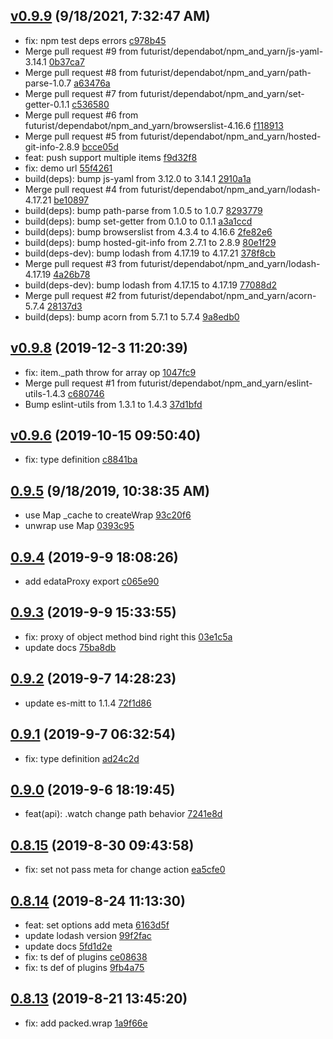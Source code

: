 <a name="v0.9.9"></a>
## [v0.9.9](https://github.com/futurist/edata/compare/v0.9.8...v0.9.9) (9/18/2021, 7:32:47 AM)

- fix: npm test deps errors  [c978b45](https://github.com/futurist/edata/commit/c978b45)
- Merge pull request #9 from futurist/dependabot/npm_and_yarn/js-yaml-3.14.1  [0b37ca7](https://github.com/futurist/edata/commit/0b37ca7)
- Merge pull request #8 from futurist/dependabot/npm_and_yarn/path-parse-1.0.7  [a63476a](https://github.com/futurist/edata/commit/a63476a)
- Merge pull request #7 from futurist/dependabot/npm_and_yarn/set-getter-0.1.1  [c536580](https://github.com/futurist/edata/commit/c536580)
- Merge pull request #6 from futurist/dependabot/npm_and_yarn/browserslist-4.16.6  [f118913](https://github.com/futurist/edata/commit/f118913)
- Merge pull request #5 from futurist/dependabot/npm_and_yarn/hosted-git-info-2.8.9  [bcce05d](https://github.com/futurist/edata/commit/bcce05d)
- feat: push support multiple items  [f9d32f8](https://github.com/futurist/edata/commit/f9d32f8)
- fix: demo url  [55f4261](https://github.com/futurist/edata/commit/55f4261)
- build(deps): bump js-yaml from 3.12.0 to 3.14.1  [2910a1a](https://github.com/futurist/edata/commit/2910a1a)
- Merge pull request #4 from futurist/dependabot/npm_and_yarn/lodash-4.17.21  [be10897](https://github.com/futurist/edata/commit/be10897)
- build(deps): bump path-parse from 1.0.5 to 1.0.7  [8293779](https://github.com/futurist/edata/commit/8293779)
- build(deps): bump set-getter from 0.1.0 to 0.1.1  [a3a1ccd](https://github.com/futurist/edata/commit/a3a1ccd)
- build(deps): bump browserslist from 4.3.4 to 4.16.6  [2fe82e6](https://github.com/futurist/edata/commit/2fe82e6)
- build(deps): bump hosted-git-info from 2.7.1 to 2.8.9  [80e1f29](https://github.com/futurist/edata/commit/80e1f29)
- build(deps-dev): bump lodash from 4.17.19 to 4.17.21  [378f8cb](https://github.com/futurist/edata/commit/378f8cb)
- Merge pull request #3 from futurist/dependabot/npm_and_yarn/lodash-4.17.19  [4a26b78](https://github.com/futurist/edata/commit/4a26b78)
- build(deps-dev): bump lodash from 4.17.15 to 4.17.19  [77088d2](https://github.com/futurist/edata/commit/77088d2)
- Merge pull request #2 from futurist/dependabot/npm_and_yarn/acorn-5.7.4  [28137d3](https://github.com/futurist/edata/commit/28137d3)
- build(deps): bump acorn from 5.7.1 to 5.7.4  [9a8edb0](https://github.com/futurist/edata/commit/9a8edb0)


<a name="v0.9.8"></a>
## [v0.9.8](https://github.com/futurist/edata/compare/v0.9.7...v0.9.8) (2019-12-3 11:20:39)

- fix: item._path throw for array op  [1047fc9](https://github.com/futurist/edata/commit/1047fc9)
- Merge pull request #1 from futurist/dependabot/npm_and_yarn/eslint-utils-1.4.3  [c680746](https://github.com/futurist/edata/commit/c680746)
- Bump eslint-utils from 1.3.1 to 1.4.3  [37d1bfd](https://github.com/futurist/edata/commit/37d1bfd)


<a name="v0.9.6"></a>
## [v0.9.6](https://github.com/futurist/edata/compare/0.9.5...v0.9.6) (2019-10-15 09:50:40)

- fix: type definition  [c8841ba](https://github.com/futurist/edata/commit/c8841ba)


<a name="0.9.5"></a>
## [0.9.5](https://github.com/futurist/edata/compare/0.9.4...0.9.5) (9/18/2019, 10:38:35 AM)

- use Map _cache to createWrap  [93c20f6](https://github.com/futurist/edata/commit/93c20f6)
- unwrap use Map  [0393c95](https://github.com/futurist/edata/commit/0393c95)


<a name="0.9.4"></a>
## [0.9.4](https://github.com/futurist/edata/compare/0.9.3...0.9.4) (2019-9-9 18:08:26)

- add edataProxy export  [c065e90](https://github.com/futurist/edata/commit/c065e90)


<a name="0.9.3"></a>
## [0.9.3](https://github.com/futurist/edata/compare/0.9.2...0.9.3) (2019-9-9 15:33:55)

- fix: proxy of object method bind right this  [03e1c5a](https://github.com/futurist/edata/commit/03e1c5a)
- update docs  [75ba8db](https://github.com/futurist/edata/commit/75ba8db)


<a name="0.9.2"></a>
## [0.9.2](https://github.com/futurist/edata/compare/0.9.1...0.9.2) (2019-9-7 14:28:23)

- update es-mitt to 1.1.4  [72f1d86](https://github.com/futurist/edata/commit/72f1d86)


<a name="0.9.1"></a>
## [0.9.1](https://github.com/futurist/edata/compare/0.9.0...0.9.1) (2019-9-7 06:32:54)

- fix: type definition  [ad24c2d](https://github.com/futurist/edata/commit/ad24c2d)


<a name="0.9.0"></a>
## [0.9.0](https://github.com/futurist/edata/compare/0.8.15...0.9.0) (2019-9-6 18:19:45)

- feat(api): .watch change path behavior  [7241e8d](https://github.com/futurist/edata/commit/7241e8d)


<a name="0.8.15"></a>
## [0.8.15](https://github.com/futurist/edata/compare/0.8.14...0.8.15) (2019-8-30 09:43:58)

- fix: set not pass meta for change action  [ea5cfe0](https://github.com/futurist/edata/commit/ea5cfe0)


<a name="0.8.14"></a>
## [0.8.14](https://github.com/futurist/edata/compare/0.8.13...0.8.14) (2019-8-24 11:13:30)

- feat: set options add meta  [6163d5f](https://github.com/futurist/edata/commit/6163d5f)
- update lodash version  [99f2fac](https://github.com/futurist/edata/commit/99f2fac)
- update docs  [5fd1d2e](https://github.com/futurist/edata/commit/5fd1d2e)
- fix: ts def of plugins  [ce08638](https://github.com/futurist/edata/commit/ce08638)
- fix: ts def of plugins  [9fb4a75](https://github.com/futurist/edata/commit/9fb4a75)


<a name="0.8.13"></a>
## [0.8.13](https://github.com/futurist/edata/compare/0.8.12...0.8.13) (2019-8-21 13:45:20)

- fix: add packed.wrap  [1a9f66e](https://github.com/futurist/edata/commit/1a9f66e)


